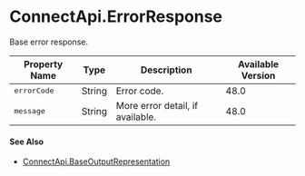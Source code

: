 # ConnectApi.ErrorResponse

Base error response.

| Property Name | Type | Description | Available Version |
| --- | --- | --- | --- |
| <samp class="codeph apex_code">errorCode</samp> | String | Error code. | 48.0 |
| <samp class="codeph apex_code">message</samp> | String | More error detail, if available. | 48.0 |

#### See Also

- [ConnectApi.BaseOutputRepresentation](atlas.en-us.230.0.order_management_developer_guide.meta/order_management_developer_guide/apex_connectapi_output_base_output.htm "Base Order Management output class.")